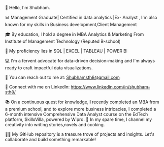 👋 Hello, I'm Shubham.

📊 Management Graduate| Certified in data analytics |Ex- Analyst , I'm also known for my skills in Business development,Client Management 

🎓 By education, I hold a degree in MBA Analytics & Marketing From Institute of Management Technology (Reputed B-school)

💼 My proficiency lies in SQL | EXCEL | TABLEAU | POWER BI

💻 I'm a fervent advocate for data-driven decision-making and I'm always ready to craft impactful data visualizations.

📧 You can reach out to me at: Shubhamsth8@gmail.com 

🔗 Connect with me on LinkedIn: https://www.linkedin.com/in/shubham-sth8/

📚 On a continuous quest for knowledge, I recently completed an MBA from a premium school, and to explore more business intricacies, I completed a 6-month intensive Comprehensive Data Analyst course on the EdTech platform, SkilloVilla, powered by Wipro.
📖 In my spare time, I channel my creativity into writing stories,novels and cooking.

👨‍💻 My GitHub repository is a treasure trove of projects and insights. Let's collaborate and build something remarkable!
